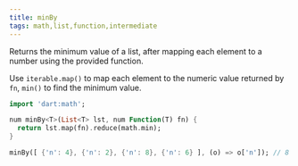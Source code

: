```yaml
---
title: minBy
tags: math,list,function,intermediate
---
```


Returns the minimum value of a list, after mapping each element to a number using the provided function.

Use `iterable.map()` to map each element to the numeric value returned by `fn`, `min()` to find the minimum value.

```dart
import 'dart:math';

num minBy<T>(List<T> lst, num Function(T) fn) {
  return lst.map(fn).reduce(math.min);
}
```

```dart
minBy([ {'n': 4}, {'n': 2}, {'n': 8}, {'n': 6} ], (o) => o['n']); // 8
```
